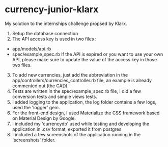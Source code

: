 # currency-junior-klarx
My solution to the internships challenge propsed by Klarx.

1. Setup the database connection
2. The API access key is used in two files :
  * app/models/api.rb
  * spec/example_spec.rb
 If the API is expired or you want to use your own API, please make sure to update
 the value of the access key in those two files.
 3. To add new currencies, just add the abbreviation in the app/controllers/currencies_controller.rb
 file, an example is already commented out (the CAD).
 4. Tests are written in the spec/example_spec.rb file, I did a few conversion tests and simple views tests.
 5. I added logging to the application, the log folder contains a few logs, used the 'logger' gem.
 6. For the front-end design, I used Materialize the CSS framework based on Material Design by Google.
 7. I included my 'currencydb' used while testing and developing the application in .csv format, exported it from
 postgres.
 8. I included a few screenshots of the application running in the 'screenshots' folder.

